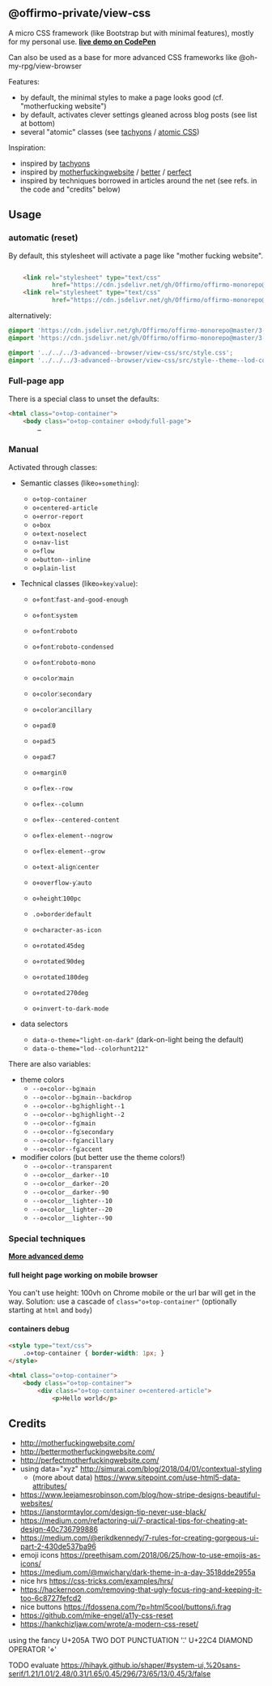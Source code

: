 ## @offirmo-private/view-css

A micro CSS framework (like Bootstrap but with minimal features), mostly for my personal use.
**[live demo on CodePen](https://codepen.io/Offirmo/pen/qYYWVy)**

Can also be used as a base for more advanced CSS frameworks like @oh-my-rpg/view-browser


Features:
- by default, the minimal styles to make a page looks good (cf. "motherfucking website")
- by default, activates clever settings gleaned across blog posts (see list at bottom)
- several "atomic" classes (see [tachyons](https://tachyons.io/) / [atomic CSS](https://acss.io/))

Inspiration:
* inspired by [tachyons](https://tachyons.io/)
* inspired by [motherfuckingwebsite](http://motherfuckingwebsite.com/) / [better](http://bettermotherfuckingwebsite.com/) / [perfect](http://perfectmotherfuckingwebsite.com/)
* inspired by techniques borrowed in articles around the net (see refs. in the code and "credits" below)


## Usage

### automatic (reset)
By default, this stylesheet will activate a page like "mother fucking website".
```html

	<link rel="stylesheet" type="text/css"
			href="https://cdn.jsdelivr.net/gh/Offirmo/offirmo-monorepo@master/3-advanced--browser/view-css/dist/offirmo-reset%2Butils.css"/>
	<link rel="stylesheet" type="text/css"
			href="https://cdn.jsdelivr.net/gh/Offirmo/offirmo-monorepo@master/3-advanced--browser/view-css/src/style--theme--lod-colorhunt212.css"/>
```
alternatively:
```css
@import 'https://cdn.jsdelivr.net/gh/Offirmo/offirmo-monorepo@master/3-advanced--browser/view-css/dist/offirmo-reset%2Butils.css';
@import 'https://cdn.jsdelivr.net/gh/Offirmo/offirmo-monorepo@master/3-advanced--browser/view-css/src/style--theme--lod-colorhunt212.css';

@import '../../../3-advanced--browser/view-css/src/style.css';
@import '../../../3-advanced--browser/view-css/src/style--theme--lod-colorhunt212.css';

```

### Full-page app
There is a special class to unset the defaults:
```html
<html class="o⋄top-container">
	<body class="o⋄top-container o⋄body⁚full-page">
		…
```

### Manual
Activated through classes:

* Semantic classes (like`o⋄something`):
  * `o⋄top-container`
  * `o⋄centered-article`
  * `o⋄error-report`
  * `o⋄box`
  * `o⋄text-noselect`
  * `o⋄nav-list`
  * `o⋄flow`
  * `o⋄button--inline`
  * `o⋄plain-list`

* Technical classes (like`o⋄key⁚value`):
  * `o⋄font⁚fast-and-good-enough`
  * `o⋄font⁚system`
  * `o⋄font⁚roboto`
  * `o⋄font⁚roboto-condensed`
  * `o⋄font⁚roboto-mono`

  * `o⋄color⁚main`
  * `o⋄color⁚secondary`
  * `o⋄color⁚ancillary`

  * `o⋄pad⁚0`
  * `o⋄pad⁚5`
  * `o⋄pad⁚7`
  * `o⋄margin⁚0`

  * `o⋄flex--row`
  * `o⋄flex--column`
  * `o⋄flex--centered-content`
  * `o⋄flex-element--nogrow`
  * `o⋄flex-element--grow`

  * `o⋄text-align⁚center`
  * `o⋄overflow-y⁚auto`
  * `o⋄height⁚100pc`

  * `.o⋄border⁚default`

  * `o⋄character-as-icon`
  * `o⋄rotated⁚45deg`
  * `o⋄rotated⁚90deg`
  * `o⋄rotated⁚180deg`
  * `o⋄rotated⁚270deg`
  * `o⋄invert-to-dark-mode`

* data selectors
  * `data-o-theme="light-on-dark"` (dark-on-light being the default)
  * `data-o-theme="lod--colorhunt212"`

There are also variables:
* theme colors
  * `--o⋄color--bg⁚main`
  * `--o⋄color--bg⁚main--backdrop`
  * `--o⋄color--bg⁚highlight--1`
  * `--o⋄color--bg⁚highlight--2`
  * `--o⋄color--fg⁚main`
  * `--o⋄color--fg⁚secondary`
  * `--o⋄color--fg⁚ancillary`
  * `--o⋄color--fg⁚accent`
* modifier colors (but better use the theme colors!)
  * `--o⋄color--transparent`
  * `--o⋄color__darker--10`
  * `--o⋄color__darker--20`
  * `--o⋄color__darker--90`
  * `--o⋄color__lighter--10`
  * `--o⋄color__lighter--20`
  * `--o⋄color__lighter--90`



### Special techniques

**[More advanced demo](https://codepen.io/Offirmo/pen/zjavzJ)**

#### full height page working on mobile browser
You can't use height: 100vh on Chrome mobile or the url bar will get in the way.
Solution: use a cascade of `class="o⋄top-container"` (optionally starting at `html` and `body`)

#### containers debug
```html
<style type="text/css">
	.o⋄top-container { border-width: 1px; }
</style>

<html class="o⋄top-container">
	<body class="o⋄top-container">
		<div class="o⋄top-container o⋄centered-article">
			<p>Hello world</p>
```


## Credits
* http://motherfuckingwebsite.com/
* http://bettermotherfuckingwebsite.com/
* http://perfectmotherfuckingwebsite.com/
* using data="xyz" http://simurai.com/blog/2018/04/01/contextual-styling
  * (more about data) https://www.sitepoint.com/use-html5-data-attributes/
* https://www.leejamesrobinson.com/blog/how-stripe-designs-beautiful-websites/
* https://ianstormtaylor.com/design-tip-never-use-black/
* https://medium.com/refactoring-ui/7-practical-tips-for-cheating-at-design-40c736799886
* https://medium.com/@erikdkennedy/7-rules-for-creating-gorgeous-ui-part-2-430de537ba96
* emoji icons https://preethisam.com/2018/06/25/how-to-use-emojis-as-icons/
* https://medium.com/@mwichary/dark-theme-in-a-day-3518dde2955a
* nice hrs https://css-tricks.com/examples/hrs/
* https://hackernoon.com/removing-that-ugly-focus-ring-and-keeping-it-too-6c8727fefcd2
* nice buttons https://fdossena.com/?p=html5cool/buttons/i.frag
* https://github.com/mike-engel/a11y-css-reset
* https://hankchizljaw.com/wrote/a-modern-css-reset/


using the fancy
U+205A TWO DOT PUNCTUATION '⁚'
U+22C4 DIAMOND OPERATOR '⋄'


TODO evaluate https://hihayk.github.io/shaper/#system-ui,%20sans-serif/1.21/1.01/2.48/0.31/1.65/0.45/296/73/65/13/0.45/3/false
